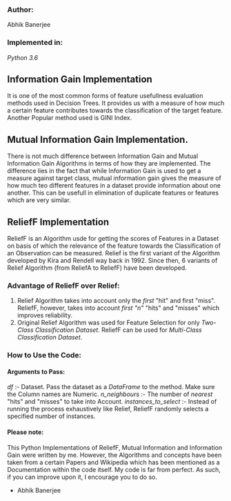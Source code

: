 ### Author:
Abhik Banerjee
### Implemented in:
*_Python 3.6_*

## Information Gain Implementation
It is one of the most common forms of feature usefullness evaluation methods used in Decision Trees. It provides us with a measure of how much a certain feature contributes towards the classification of the target feature. Another Popular method used is GINI Index.

## Mutual Information Gain Implementation.
There is not much difference between Information Gain and Mutual Information Gain Algorithms in terms of how they are implemented. The difference lies in the fact that while Information Gain is used to get a measure against target class, mutual information gain gives the measure of how much teo different features in a dataset provide information about one another. 
This can be usefull in elimination of duplicate features or features which are very similar.


## ReliefF Implementation
ReliefF is an Algorithm usde for getting the scores of Features in a Dataset on basis of which the relevance of the feature towards the Classification of an Observation can be measured. Relief is the first variant of the Algorithm developed by Kira and Rendell way back in 1992. Since then, 6 variants of Relief Algorithm (from ReliefA to ReliefF) have been developed.
### Advantage of ReliefF over Relief:
1. Relief Algorithm takes into account only the *first* "hit" and first "miss". ReliefF, however, takes into account *first "n"* "hits" and "misses" which improves reliability.
2. Original Relief Algorithm was used for Feature Selection for only _Two-Class Classification Dataset_. ReliefF can be used for _Multi-Class Classification Dataset_.


### How to Use the Code:
#### Arguments to Pass: 
*df* :- Dataset. Pass the dataset as a _DataFrame_ to the method. Make sure the Column names are Numeric.
*n_neighbours* :- The number of _nearest_ "hits" and "misses" to take into Account.
*instances_to_select* :- Instead of running the process exhaustively like Relief, ReliefF randomly selects a specified number of instances.

#### Please note:
This Python Implementations of ReliefF, Mutual Information and Information Gain were written by me. However, the Algorithms and concepts have been taken from a certain Papers and Wikipedia which has been mentioned as a Documentation within the code itself. My code is far from perfect. As such, if you can improve upon it, I encourage you to do so.
- Abhik Banerjee
